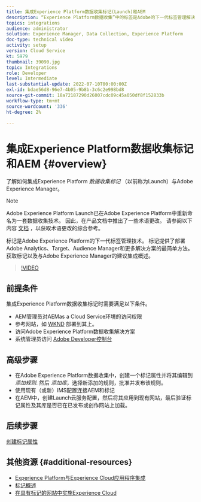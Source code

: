 ```yaml
---
title: 集成Experience Platform数据收集标记(Launch)和AEM
description: “Experience Platform数据收集”中的标签是Adobe的下一代标签管理解决方案，是部署Adobe Analytics、Target、Audience Manager和更多解决方案的最佳方式。 获取标记（以前称为Launch）的概述以及与Adobe Experience Manager的建议集成。
topics: integrations
audience: administrator
solution: Experience Manager, Data Collection, Experience Platform
doc-type: technical video
activity: setup
version: Cloud Service
kt: 5979
thumbnail: 39090.jpg
topic: Integrations
role: Developer
level: Intermediate
last-substantial-update: 2022-07-10T00:00:00Z
exl-id: bdae56d8-96e7-4b05-9b8b-3c6c2e998bd8
source-git-commit: 18a72187290d26007cdc09c45a050df8f152833b
workflow-type: tm+mt
source-wordcount: '336'
ht-degree: 2%

---
```


# 集成Experience Platform数据收集标记和AEM {#overview}

了解如何集成Experience Platform _数据收集标记_ （以前称为Launch）与Adobe Experience Manager。

>[!NOTE]
>
>Adobe Experience Platform Launch已在Adobe Experience Platform中重新命名为一套数据收集技术。 因此，在产品文档中推出了一些术语更改。 请参阅以下内容 [文档](https://experienceleague.adobe.com/docs/experience-platform/tags/term-updates.html) ，以获取术语更改的综合参考。


标记是Adobe Experience Platform的下一代标签管理技术。 标记提供了部署Adobe Analytics、Target、Audience Manager和更多解决方案的最简单方法。 获取标记以及与Adobe Experience Manager的建议集成概述。

>[!VIDEO](https://video.tv.adobe.com/v/3417061?quality=12&learn=on)


## 前提条件

集成Experience Platform数据收集标记时需要满足以下条件。

+ AEM管理员对AEMas a Cloud Service环境的访问权限
+ 参考网站，如 [WKND](https://github.com/adobe/aem-guides-wknd) 部署到其上。
+ 访问Adobe Experience Platform数据收集解决方案
+ 系统管理员访问 [Adobe Developer控制台](https://developer.adobe.com/developer-console/)


## 高级步骤

+ 在Adobe Experience Platform数据收集中，创建一个标记属性并将其编辑到 _添加规则_. 然后 _添加库_，选择新添加的规则，批准并发布该规则。
+ 使用现有（或新）IMS配置连接AEM和标记
+ 在AEM中，创建Launch云服务配置，然后将其应用到现有网站，最后验证标记属性及其库是否已在已发布或创作网站上加载。

## 后续步骤

[创建标记属性](create-tag-property.md)

## 其他资源 {#additional-resources}

+ [Experience Platform与Experience Cloud应用程序集成](https://experienceleague.adobe.com/docs/platform-learn/tutorials/intro-to-platform/integrations-with-experience-cloud-applications.html)
+ [标记概述](https://experienceleague.adobe.com/docs/experience-platform/tags/home.html)
+ [在具有标记的网站中实施Experience Cloud](https://experienceleague.adobe.com/docs/platform-learn/implement-in-websites/overview.html)
